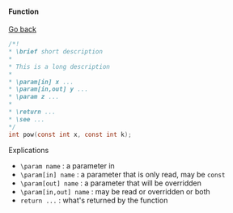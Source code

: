 #### Function

[Go back](../c.md)

```c
/*!
* \brief short description
*
* This is a long description
*
* \param[in] x ...
* \param[in,out] y ...
* \param z ...
* 
* \return ...
* \see ...
*/
int pow(const int x, const int k);
```

Explications

* ``\param name`` : a parameter in
* ``\param[in] name`` : a parameter that is only read, may be `const`
* ``\param[out] name`` : a parameter that will be overridden
* ``\param[in,out] name`` : may be read or overridden or both
* ``return ...`` : what's returned by the function
